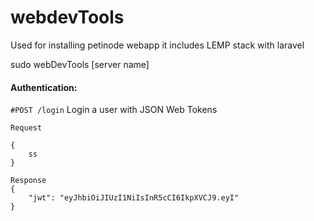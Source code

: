 # webdevTools
Used for installing petinode webapp it includes LEMP stack with laravel

sudo webDevTools [server name]


#### Authentication:
`#POST /login` Login a user with JSON Web Tokens

`Request`
```
{
    ss
}
```
```
Response
{
    "jwt": "eyJhbiOiJIUzI1NiIsInR5cCI6IkpXVCJ9.eyI"
}
```
